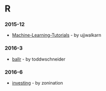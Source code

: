# R


### 2015-12
- [Machine-Learning-Tutorials](https://github.com/ujjwalkarn/Machine-Learning-Tutorials) - by ujjwalkarn

### 2016-3
- [ballr](https://github.com/toddwschneider/ballr) - by toddwschneider

### 2016-6
- [investing](https://github.com/zonination/investing) - by zonination
